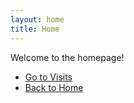 ```yaml
---
layout: home
title: Home
---
```


Welcome to the homepage!

- [Go to Visits](congressed.md)
- [Back to Home](index.md)
